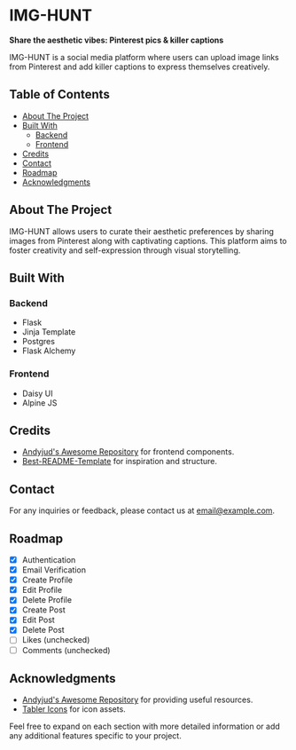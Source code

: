 # IMG-HUNT

**Share the aesthetic vibes: Pinterest pics & killer captions**

IMG-HUNT is a social media platform where users can upload image links from Pinterest and add killer captions to express themselves creatively.

## Table of Contents

- [About The Project](#about-the-project)
- [Built With](#built-with)
  - [Backend](#backend)
  - [Frontend](#frontend)
- [Credits](#credits)
- [Contact](#contact)
- [Roadmap](#roadmap)
- [Acknowledgments](#acknowledgments)

## About The Project

IMG-HUNT allows users to curate their aesthetic preferences by sharing images from Pinterest along with captivating captions. This platform aims to foster creativity and self-expression through visual storytelling.

## Built With

### Backend
- Flask
- Jinja Template
- Postgres
- Flask Alchemy

### Frontend
- Daisy UI
- Alpine JS

## Credits

- [Andyjud's Awesome Repository](https://github.com/andyjud/awesome) for frontend components.
- [Best-README-Template](https://github.com/othneildrew/Best-README-Template) for inspiration and structure.

## Contact

For any inquiries or feedback, please contact us at [email@example.com](mailto:email@example.com).

## Roadmap

- [x] Authentication
- [x] Email Verification
- [x] Create Profile
- [x] Edit Profile
- [x] Delete Profile
- [x] Create Post
- [x] Edit Post
- [x] Delete Post
- [ ] Likes (unchecked)
- [ ] Comments (unchecked)

## Acknowledgments

- [Andyjud's Awesome Repository](https://github.com/andyjud/awesome) for providing useful resources.
- [Tabler Icons](https://tabler.io/icons) for icon assets.

Feel free to expand on each section with more detailed information or add any additional features specific to your project.
